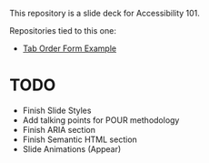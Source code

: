 This repository is a slide deck for Accessibility 101.

Repositories tied to this one:
- [Tab Order Form Example](https://github.com/AustinNChristensen/tab-order-example)

# TODO
- Finish Slide Styles
- Add talking points for POUR methodology
- Finish ARIA section
- Finish Semantic HTML section
- Slide Animations (Appear)